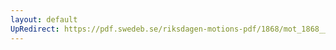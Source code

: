 ```yaml
---
layout: default
UpRedirect: https://pdf.swedeb.se/riksdagen-motions-pdf/1868/mot_1868__ak__00173.pdf
---
```

